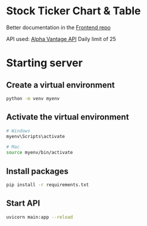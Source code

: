 # Stock Ticker Chart & Table
Better documentation in the [Frontend repo](https://github.com/jenesh/fastapi-fe)


API used: [Alpha Vantage API](https://www.alphavantage.co/documentation/#dailyadj)
Daily limit of 25


# Starting server

## Create a virtual environment
```bash
python -m venv myenv
```

## Activate the virtual environment
```bash
# Windows
myenv\Scripts\activate

# Mac
source myenv/bin/activate
```

## Install packages
```bash
pip install -r requirements.txt
```

## Start API
```bash
uvicorn main:app --reload
```
